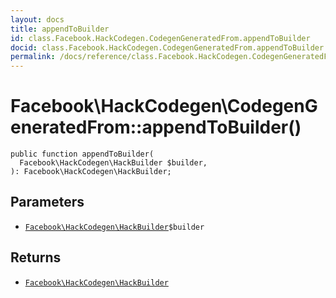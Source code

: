 ```yaml
---
layout: docs
title: appendToBuilder
id: class.Facebook.HackCodegen.CodegenGeneratedFrom.appendToBuilder
docid: class.Facebook.HackCodegen.CodegenGeneratedFrom.appendToBuilder
permalink: /docs/reference/class.Facebook.HackCodegen.CodegenGeneratedFrom.appendToBuilder.md
---
```

# Facebook\\HackCodegen\\CodegenGeneratedFrom::appendToBuilder()




``` Hack
public function appendToBuilder(
  Facebook\HackCodegen\HackBuilder $builder,
): Facebook\HackCodegen\HackBuilder;
```




## Parameters




* [` Facebook\HackCodegen\HackBuilder `](<class.Facebook.HackCodegen.HackBuilder.md>)`` $builder ``




## Returns




- [` Facebook\HackCodegen\HackBuilder `](<class.Facebook.HackCodegen.HackBuilder.md>)